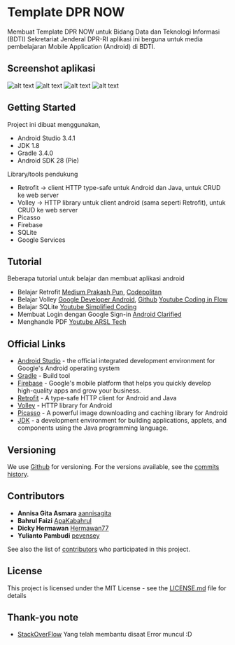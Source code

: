 # Template DPR NOW

Membuat Template DPR NOW untuk Bidang Data dan Teknologi Informasi (BDTI) Sekretariat Jenderal DPR-RI
aplikasi ini berguna untuk media pembelajaran Mobile Application (Android)  di BDTI.

## Screenshot aplikasi
![alt text](https://github.com/aannisagita/Template_dpr_now/blob/master/gambar/splashscreen.PNG)
![alt text](https://github.com/aannisagita/Template_dpr_now/blob/master/gambar/slide.PNG)
![alt text](https://github.com/aannisagita/Template_dpr_now/blob/master/gambar/login.PNG)
![alt text](https://github.com/aannisagita/Template_dpr_now/blob/master/gambar/pengaduan.PNG)


## Getting Started

Project ini dibuat menggunakan, 
* Android Studio 3.4.1 
* JDK 1.8
* Gradle 3.4.0
* Android SDK 28 (Pie)

Library/tools pendukung
* Retrofit -> client HTTP type-safe untuk Android dan Java, untuk CRUD ke web server
* Volley -> HTTP library untuk client android (sama seperti Retrofit), untuk CRUD ke web server
* Picasso
* Firebase
* SQLite
* Google Services

## Tutorial

Beberapa tutorial untuk belajar dan membuat aplikasi android
* Belajar Retrofit
[Medium Prakash Pun](https://medium.com/@prakash_pun/retrofit-a-simple-android-tutorial-48437e4e5a23),
[Codepolitan](https://www.codepolitan.com/rest-api-client-sederhana-dengan-retrofit-pada-android-studio-58986d62c46ae)
* Belajar Volley
[Google Developer Android](https://developer.android.com/training/volley/simple),
[Github](https://github.com/smart-fun/XmlToJson)
[Youtube Coding in Flow](https://www.youtube.com/watch?v=y2xtLqP8dSQ)
* Belajar SQLite
[Youtube Simplified Coding](https://www.youtube.com/watch?v=E5Y9Ezamc9Y)
* Membuat Login dengan Google Sign-in
[Android Clarified](https://androidclarified.com/google-signin-android-example/)
* Menghandle PDF
[Youtube ARSL Tech](https://www.youtube.com/watch?v=axChfqYiZwc&t=787s)

## Official Links

* [Android Studio](https://developer.android.com/studio) -  the official integrated development environment for Google's Android operating system
* [Gradle](https://gradle.org/) - Build tool
* [Firebase](console.firebase.google.com) - Google's mobile platform that helps you quickly develop high-quality apps and grow your business.
* [Retrofit](https://square.github.io/retrofit/) -  A type-safe HTTP client for Android and Java
* [Volley](https://github.com/google/volley) - HTTP library for Android
* [Picasso](https://square.github.io/picasso/) - A powerful image downloading and caching library for Android
* [JDK](https://www.oracle.com/technetwork/java/javase/downloads/index.html) -  a development environment for building applications, applets, and components using the Java programming language.

## Versioning

We use [Github](https://github.com) for versioning. For the versions available, see the [commits history](https://github.com/aannisagita/Template_dpr_now/commits/master). 

## Contributors

* **Annisa Gita Asmara** [aannisagita](https://github.com/aannisagita)
* **Bahrul Faizi** [ApaKabahrul](https://github.com/ApaKabahrul)
* **Dicky Hermawan** [Hermawan77](https://github.com/Hermawan77)
* **Yulianto Pambudi** [pevensey](https://github.com/pevensey)

See also the list of [contributors](https://github.com/aannisagita/Template_dpr_now/graphs/contributors) who participated in this project.

## License

This project is licensed under the MIT License - see the [LICENSE.md](LICENSE.md) file for details

## Thank-you note

* [StackOverFlow](https://stackoverflow.com) Yang telah membantu disaat Error muncul :D
